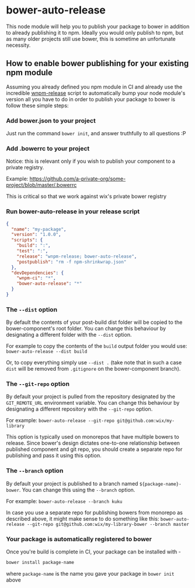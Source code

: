# bower-auto-release

This node module will help you to publish your package to bower in addition to already publishing it to npm.
Ideally you would only publish to npm, but as many older projects still use bower, this is sometime an unfortunate necessity.

## How to enable bower publishing for your existing npm module

Assuming you already defined you npm module in CI and already use the incredible [wnpm-release](https://github.com/wix/wnpm-ci) script to automatically bump your node module's version all you have to do in order to publish your package to bower is follow these simple steps:

### Add bower.json to your project

Just run the command `bower init`, and answer truthfully to all questions :P

### Add .bowerrc to your project

Notice: this is relevant only if you wish to publish your component to a private registry.

Example: https://github.com/a-private-org/some-project/blob/master/.bowerrc

This is critical so that we work against wix's private bower registry

### Run bower-auto-release in your release script

```json
{
  "name": "my-package",
  "version": "1.0.0",
  "scripts": {
    "build": ":", 
    "test": ":",
    "release": "wnpm-release; bower-auto-release",
    "postpublish": "rm -f npm-shrinkwrap.json"
  },
  "devDependencies": {
    "wnpm-ci": "*",
    "bower-auto-release": "*"
  }
}
```

### The `--dist` option

By default the contents of your post-build dist folder will be copied to the bower-component's root folder. You can change this behaviour by designating a different folder with the `--dist` option. 

For example to copy the contents of the `build` output folder you would use: `bower-auto-release --dist build`

Or, to copy everything simply use `--dist .` (take note that in such a case `dist` will be removed from `.gitignore` on the bower-component branch).

### The `--git-repo` option

By default your project is pulled from the repository designated by the `GIT_REMOTE_URL` environment variable. You can change this behaviour by designating a different repository with the `--git-repo` option.

For example: `bower-auto-release --git-repo git@github.com:wix/my-library`

This option is typically used on monorepos that have multiple bowers to release. Since bower's design dictates one-to-one relationship between published component and git repo, you should create a separate repo for publishing and pass it using this option.

### The `--branch` option

By default your project is published to a branch named `${package-name}-bower`. You can change this using the `--branch` option.

For example: `bower-auto-release --branch kuku`

In case you use a separate repo for publishing bowers from monorepo as described above, it might make sense to do something like this: 
`bower-auto-release --git-repo git@github.com:wix/my-library-bower --branch master`

### Your package is automatically registered to bower

Once you're build is complete in CI, your package can be installed with - 
```sh
bower install package-name
```
where `package-name` is the name you gave your package in `bower init` above

